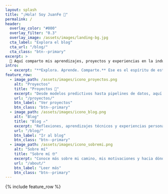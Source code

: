 ```yaml
---
layout: splash
title: "¡Hola! Soy JuanFe 👋"
permalink: /
header:
  overlay_color: "#000"
  overlay_filter: "0.3"
  overlay_image: /assets/images/landing-bg.jpg
  cta_label: "Explora el blog"
  cta_url: "/blog/"
  cta_class: "btn--primary"
excerpt: >
  🎯 Aquí comparto mis aprendizajes, proyectos y experiencias en la industria. ¡Bienvenid@ a mi rincón de datos!
intro:
  - excerpt: "**Explora. Aprende. Comparte.** Ese es el espíritu de este espacio."
feature_row:
  - image_path: /assets/images/icono_proyectos.png
    alt: "Proyectos"
    title: "Proyectos 🚀"
    excerpt: "Desde modelos predictivos hasta pipelines de datos, aquí verás lo que he estado construyendo."
    url: "/proyectos/"
    btn_label: "Ver proyectos"
    btn_class: "btn--primary"
  - image_path: /assets/images/icono_blog.png
    alt: "Blog"
    title: "Blog ✍️"
    excerpt: "Reflexiones, aprendizajes técnicos y experiencias personales del mundo del dato."
    url: "/blog/"
    btn_label: "Ir al blog"
    btn_class: "btn--primary"
  - image_path: /assets/images/icono_sobremi.png
    alt: "Sobre mí"
    title: "Sobre mí 🤓"
    excerpt: "Conoce más sobre mi camino, mis motivaciones y hacia dónde quiero llegar."
    url: "/about/"
    btn_label: "Leer más"
    btn_class: "btn--primary"
---
```


{% include feature_row %}
